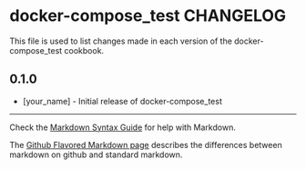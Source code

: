 docker-compose_test CHANGELOG
==================

This file is used to list changes made in each version of the docker-compose_test cookbook.

0.1.0
-----
- [your_name] - Initial release of docker-compose_test

- - -
Check the [Markdown Syntax Guide](http://daringfireball.net/projects/markdown/syntax) for help with Markdown.

The [Github Flavored Markdown page](http://github.github.com/github-flavored-markdown/) describes the differences between markdown on github and standard markdown.
